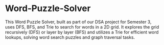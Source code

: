 # Word-Puzzle-Solver
 This Word Puzzle Solver, built as part of our DSA project for Semester 3, uses DFS, BFS, and Trie to search for words in a 2D grid. It explores the grid recursively (DFS) or layer by layer (BFS) and utilizes a Trie for efficient word lookups, solving word search puzzles and graph traversal tasks.
